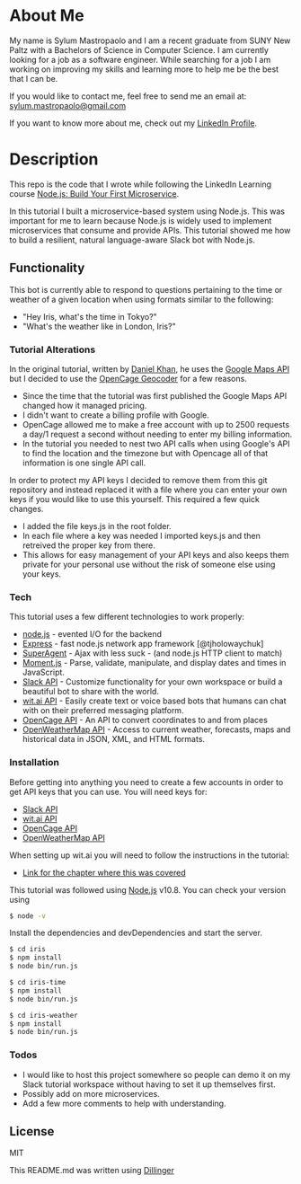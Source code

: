# About Me
My name is Sylum Mastropaolo and I am a recent graduate from SUNY New Paltz with a Bachelors of Science in Computer Science. I am currently looking for a job as a software engineer. While searching for a job I am working on improving my skills and learning more to help me be the best that I can be.

If you would like to contact me, feel free to send me an email at: sylum.mastropaolo@gmail.com

If you want to know more about me, check out my [LinkedIn Profile](https://www.linkedin.com/in/sylum-mastropaolo-3ab375ab).

# Description
This repo is the code that I wrote while following the LinkedIn Learning course [Node.js: Build Your First Microservice](https://www.linkedin.com/learning/node-js-build-your-first-microservice).

In this tutorial I built a microservice-based system using Node.js. This was important for me to learn because Node.js is widely used to implement microservices that consume and provide APIs. This tutorial showed me how to build a resilient, natural language-aware Slack bot with Node.js.

## Functionality

This bot is currently able to respond to questions pertaining to the time or weather of a given location when using formats similar to the following:
 * "Hey Iris, what's the time in Tokyo?"
 * "What's the weather like in London, Iris?"

### Tutorial Alterations
In the original tutorial, written by [Daniel Khan](https://www.linkedin.com/in/khandaniel/?trk=lil_course), he uses the [Google Maps API](https://cloud.google.com/maps-platform/) but I decided to use the [OpenCage Geocoder](https://opencagedata.com/) for a few reasons.
  - Since the time that the tutorial was first published the Google Maps API changed how it managed pricing.
  - I didn't want to create a billing profile with Google.
  - OpenCage allowed me to make a free account with up to 2500 requests a day/1 request a second without needing to enter my billing information.
  - In the tutorial you needed to nest two API calls when using Google's API to find the location and the timezone but with Opencage all of that information is one single API call.

In order to protect my API keys I decided to remove them from this git repository and instead replaced it with a file where you can enter your own keys if you would like to use this yourself. This required a few quick changes.
  - I added the file keys.js in the root folder.
  - In each file where a key was needed I imported keys.js and then retreived the proper key from there.
  - This allows for easy management of your API keys and also keeps them private for your personal use without the risk of someone else using your keys.

### Tech

This tutorial uses a few different technologies to work properly:

* [node.js](http://nodejs.org) - evented I/O for the backend
* [Express](http://expressjs.com) - fast node.js network app framework [@tjholowaychuk]
* [SuperAgent](https://github.com/visionmedia/superagent) - Ajax with less suck - (and node.js HTTP client to match)
* [Moment.js](https://momentjs.com/) - Parse, validate, manipulate, and display dates and times in JavaScript.
* [Slack API](https://api.slack.com/) - Customize functionality for your own workspace or build a beautiful bot to share with the world.
* [wit.ai API](wit.ai) - Easily create text or voice based bots that humans can chat with on their preferred messaging platform.
* [OpenCage API](https://opencagedata.com/) - An API to convert coordinates to and from places
* [OpenWeatherMap API](https://openweathermap.org/) - Access to current weather, forecasts, maps and historical data in JSON, XML, and HTML formats.

### Installation
Before getting into anything you need to create a few accounts in order to get API keys that you can use.
You will need keys for:
* [Slack API](https://api.slack.com/)
* [wit.ai API](wit.ai)
* [OpenCage API](https://opencagedata.com/)
* [OpenWeatherMap API](https://openweathermap.org/)

When setting up wit.ai you will need to follow the instructions in the tutorial:
  - [Link for the chapter where this was covered](https://www.linkedin.com/learning/node-js-build-your-first-microservice/set-up-natural-language-processing)

This tutorial was followed using [Node.js](https://nodejs.org/) v10.8. You can check your version using
```sh
$ node -v
```

Install the dependencies and devDependencies and start the server.

```sh
$ cd iris
$ npm install
$ node bin/run.js
```
```sh
$ cd iris-time
$ npm install
$ node bin/run.js
```
```sh
$ cd iris-weather
$ npm install
$ node bin/run.js
```

### Todos
 - I would like to host this project somewhere so people can demo it on my Slack tutorial workspace without having to set it up themselves first.
 - Possibly add on more microservices.
 - Add a few more comments to help with understanding.

License
----

MIT

This README.md was written using [Dillinger](https://dillinger.io/)

